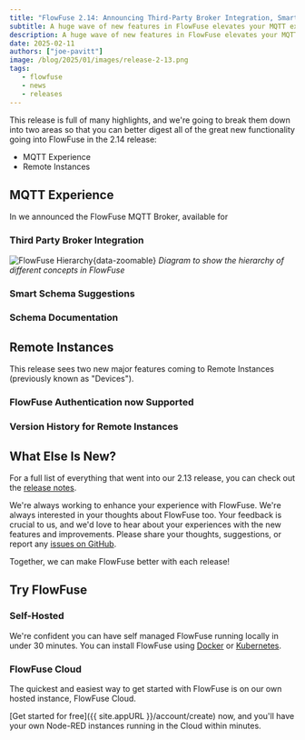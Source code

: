 ```yaml
---
title: "FlowFuse 2.14: Announcing Third-Party Broker Integration, Smart Schemas, Enhanced Auth on Remote Instances and more!"
subtitle: A huge wave of new features in FlowFuse elevates your MQTT experience as well as providing improved Remote Instances security and version control too
description: A huge wave of new features in FlowFuse elevates your MQTT experience as well as providing improved Remote Instances security and version control too
date: 2025-02-11
authors: ["joe-pavitt"]
image: /blog/2025/01/images/release-2-13.png
tags:
   - flowfuse
   - news
   - releases
---
```


This release is full of many highlights, and we're going to break them down into two areas so that you can better digest all of the great new functionality going into FlowFuse in the 2.14 release:

- MQTT Experience
- Remote Instances

<!--more-->

## MQTT Experience

In []() we announced the FlowFuse MQTT Broker, available for 

### Third Party Broker Integration

![FlowFuse Hierarchy](./images/flowfuse-hierarchy.jpg){data-zoomable}
_Diagram to show the hierarchy of different concepts in FlowFuse_

### Smart Schema Suggestions



### Schema Documentation


## Remote Instances

This release sees two new major features coming to Remote Instances (previously known as "Devices").

### FlowFuse Authentication now Supported


### Version History for Remote Instances



## What Else Is New?

For a full list of everything that went into our 2.13 release, you can check out the [release notes](https://github.com/FlowFuse/flowfuse/releases/tag/v2.13.0).

We're always working to enhance your experience with FlowFuse. We're always interested in your thoughts about FlowFuse too. Your feedback is crucial to us, and we'd love to hear about your experiences with the new features and improvements. Please share your thoughts, suggestions, or report any [issues on GitHub](https://github.com/FlowFuse/flowfuse/issues/new/choose). 

Together, we can make FlowFuse better with each release!

## Try FlowFuse

### Self-Hosted

We're confident you can have self managed FlowFuse running locally in under 30 minutes. You can install FlowFuse using [Docker](/docs/install/docker/) or [Kubernetes](/docs/install/kubernetes/).

### FlowFuse Cloud

The quickest and easiest way to get started with FlowFuse is on our own hosted instance, FlowFuse Cloud.

[Get started for free]({{ site.appURL }}/account/create) now, and you'll have your own Node-RED instances running in the Cloud within minutes.
